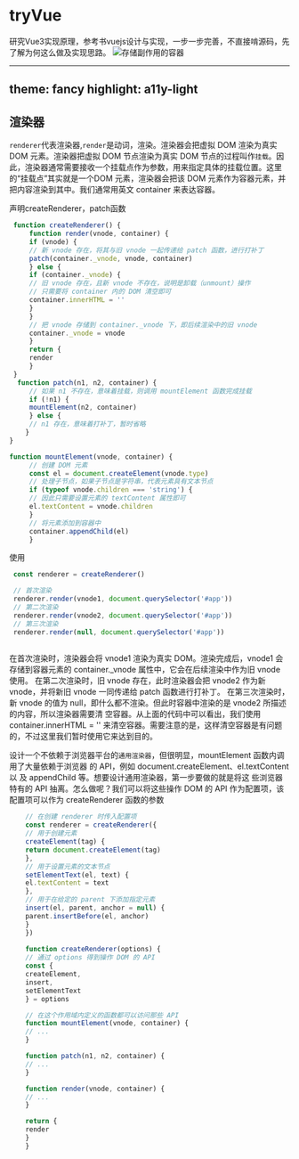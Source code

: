 # tryVue

研究Vue3实现原理，参考书vuejs设计与实现，一步一步完善，不直接啃源码，先了解为何这么做及实现思路。
![存储副作用的容器](https://github.com/dddssw/tryVue/assets/58782768/1b5e24b1-2955-43ab-97cd-ae875fb70983)


---
theme: fancy
highlight: a11y-light
---
## 渲染器

`renderer`代表渲染器,`render`是动词，渲染。渲染器会把虚拟 DOM 渲染为真实 DOM 元素。渲染器把虚拟 DOM 节点渲染为真实 DOM 节点的过程叫作`挂载`。因此，渲染器通常需要接收一个挂载点作为参数，用来指定具体的挂载位置。这里的“挂载点”其实就是一个DOM 元素，渲染器会把该 DOM 元素作为容器元素，并把内容渲染到其中。我们通常用英文 container 来表达容器。

 声明createRenderer，patch函数
```js
 function createRenderer() {
     function render(vnode, container) {
     if (vnode) {
     // 新 vnode 存在，将其与旧 vnode 一起传递给 patch 函数，进行打补丁
     patch(container._vnode, vnode, container)
     } else {
     if (container._vnode) {
     // 旧 vnode 存在，且新 vnode 不存在，说明是卸载（unmount）操作
     // 只需要将 container 内的 DOM 清空即可
     container.innerHTML = ''
     }
     }
     // 把 vnode 存储到 container._vnode 下，即后续渲染中的旧 vnode
     container._vnode = vnode
     }
     return {
     render
     }
 }
  function patch(n1, n2, container) {
     // 如果 n1 不存在，意味着挂载，则调用 mountElement 函数完成挂载
     if (!n1) {
     mountElement(n2, container)
     } else {
     // n1 存在，意味着打补丁，暂时省略
    }
}

function mountElement(vnode, container) {
     // 创建 DOM 元素
     const el = document.createElement(vnode.type)
     // 处理子节点，如果子节点是字符串，代表元素具有文本节点
     if (typeof vnode.children === 'string') {
     // 因此只需要设置元素的 textContent 属性即可
     el.textContent = vnode.children
     }
     // 将元素添加到容器中
     container.appendChild(el)
     }
```
使用
```js
 const renderer = createRenderer()

 // 首次渲染
 renderer.render(vnode1, document.querySelector('#app'))
 // 第二次渲染
 renderer.render(vnode2, document.querySelector('#app'))
 // 第三次渲染
 renderer.render(null, document.querySelector('#app'))
 

```
 在首次渲染时，渲染器会将 vnode1 渲染为真实 DOM。渲染完成后，vnode1 会存储到容器元素的 container._vnode 属性中，它会在后续渲染中作为旧 vnode 使用。 在第二次渲染时，旧 vnode 存在，此时渲染器会把 vnode2 作为新 vnode，并将新旧 vnode 一同传递给 patch 函数进行打补丁。 在第三次渲染时，新 vnode 的值为 null，即什么都不渲染。但此时容器中渲染的是 vnode2 所描述的内容，所以渲染器需要清 空容器。从上面的代码中可以看出，我们使用 container.innerHTML = '' 来清空容器。需要注意的是，这样清空容器是有问题的，不过这里我们暂时使用它来达到目的。
 
 

设计一个不依赖于浏览器平台的`通用渲染器`，但很明显，mountElement 函数内调用了大量依赖于浏览器 的 API，例如 document.createElement、el.textContent 以 及 appendChild 等。想要设计通用渲染器，第一步要做的就是将这 些浏览器特有的 API 抽离。怎么做呢？我们可以将这些操作 DOM 的 API 作为配置项，该配置项可以作为 createRenderer 函数的参数
 
```js
    // 在创建 renderer 时传入配置项
    const renderer = createRenderer({
    // 用于创建元素
    createElement(tag) {
    return document.createElement(tag)
    },
    // 用于设置元素的文本节点
    setElementText(el, text) {
    el.textContent = text
    },
    // 用于在给定的 parent 下添加指定元素
    insert(el, parent, anchor = null) {
    parent.insertBefore(el, anchor)
    }
    })
    
    function createRenderer(options) {
    // 通过 options 得到操作 DOM 的 API
    const {
    createElement,
    insert,
    setElementText
    } = options

    // 在这个作用域内定义的函数都可以访问那些 API
    function mountElement(vnode, container) {
    // ...
    }

    function patch(n1, n2, container) {
    // ...
    }

    function render(vnode, container) {
    // ...
    }

    return {
    render
    }
    }
```
 
